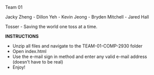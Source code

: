 Team 01

Jacky Zheng - Dillon Yeh - Kevin Jeong - Bryden Mitchell - Jared Hall

Tosser - Saving the world one toss at a time.

**INSTRUCTIONS**

- Unzip all files and navigate to the TEAM-01-COMP-2930 folder
- Open index.html
- Use the e-mail sign in method and enter any valid e-mail address (doesn't have to be real)
- Enjoy!

